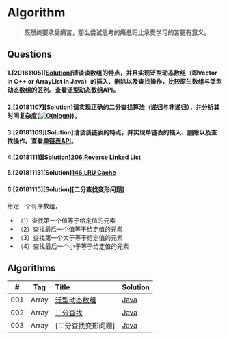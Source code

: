 # Algorithm

> **既然终要承受痛苦，那么尝试思考的痛总归比承受学习的苦更有意义。**

## Questions

#### 1.[20181105][[Solution](https://github.com/guokaide/algorithm/blob/master/summary/summary.md#%E6%95%B0%E7%BB%84)]请谈谈数组的特点，并且实现泛型动态数组（即Vector in C++ or ArrayList in Java）的插入、删除以及查找操作，比较原生数组与泛型动态数组的区别。查看[泛型动态数组API](https://github.com/guokaide/algorithm/blob/master/questions/questions.md)。

#### 2.[20181107][[Solution](https://github.com/guokaide/algorithm/blob/master/algorithms/src/array/BinarySearch.java)]请实现正确的二分查找算法（递归与非递归），并分析其时间复杂度(<a href="http://www.codecogs.com/eqnedit.php?latex=O(nlogn)" target="_blank"><img src="http://latex.codecogs.com/gif.latex?O(nlogn)" title="O(nlogn)" /></a>)。

#### 3.[20181109][Solution]请谈谈链表的特点，并实现单链表的插入、删除以及查找操作。查看[单链表API](https://github.com/guokaide/algorithm/blob/master/questions/questions.md)。

#### 4.[20181111][[Solution](https://github.com/guokaide/leetcode/tree/master/algorithms/src/reverselinkedlist_206)][206.Reverse Linked List](https://leetcode.com/problems/reverse-linked-list/description/)

#### 5.[20181113][Solution][146.LRU Cache](https://leetcode.com/problems/lru-cache/description/)

#### 6.[20181115][Solution][二分查找变形问题]
给定一个有序数组，
* （1）查找第一个值等于给定值的元素
* （2）查找最后一个值等于给定值的元素
* （3）查找第一个大于等于给定值的元素
* （4）查找最后一个小于等于给定值的元素

## Algorithms

|#|Tag|Title|Solution|
|:---:|:---:|:---|:---|
|001|Array|[泛型动态数组](https://github.com/guokaide/algorithm/blob/master/questions/questions.md)|[Java](https://github.com/guokaide/algorithm/blob/master/algorithms/src/array/GenericArray.java)|
|002|Array|[二分查找](https://github.com/guokaide/algorithm/blob/master/README.md#220181107solution%E8%AF%B7%E5%AE%9E%E7%8E%B0%E6%AD%A3%E7%A1%AE%E7%9A%84%E4%BA%8aC%E5%88%86%E6%9F%A5%E6%89%BE%E7%AE%97%E6%B3%95%E9%80%92%E5%BD%92%E4%B8%8E%E9%9D%9E%E9%80%92%E5%BD%92%E5%B9%B6%E5%88%86%E6%9E%90%E5%85%B6%E6%97%B6%E9%97%B4%E5%A4%8D%E6%9D%82%E5%BA%A6)|[Java](https://github.com/guokaide/algorithm/blob/master/algorithms/src/array/BinarySearch.java)|
|003|Array|[二分查找变形问题]|[Java](https://github.com/guokaide/algorithm/blob/master/algorithms/src/array/BinarySearch.java)|
